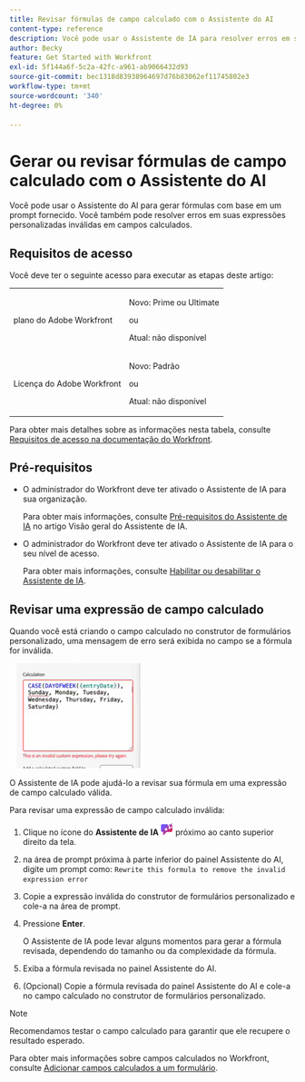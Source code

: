 ```yaml
---
title: Revisar fórmulas de campo calculado com o Assistente do AI
content-type: reference
description: Você pode usar o Assistente de IA para resolver erros em suas expressões personalizadas inválidas em campos calculados.
author: Becky
feature: Get Started with Workfront
exl-id: 5f144a6f-5c2a-42fc-a961-ab9066432d93
source-git-commit: bec1318d83938964697d76b83062ef11745802e3
workflow-type: tm+mt
source-wordcount: '340'
ht-degree: 0%

---
```


# Gerar ou revisar fórmulas de campo calculado com o Assistente do AI

Você pode usar o Assistente do AI para gerar fórmulas com base em um prompt fornecido. Você também pode resolver erros em suas expressões personalizadas inválidas em campos calculados.

## Requisitos de acesso

Você deve ter o seguinte acesso para executar as etapas deste artigo:

<table style="table-layout:auto"> 
 <col> 
 <col> 
 <tbody> 
  <tr> 
   <td role="rowheader">plano do Adobe Workfront</td> 
   <td><p>Novo: Prime ou Ultimate</p>
       <p>ou</p>
       <p>Atual: não disponível</p></td>
  </tr> 
  <tr> 
   <td role="rowheader">Licença do Adobe Workfront</td> 
   <td><p>Novo: Padrão</p>
       <p>ou</p>
       <p>Atual: não disponível</p></td>
  </tr> 
 </tbody> 
</table>

Para obter mais detalhes sobre as informações nesta tabela, consulte [Requisitos de acesso na documentação do Workfront](/help/quicksilver/administration-and-setup/add-users/access-levels-and-object-permissions/access-level-requirements-in-documentation.md).

## Pré-requisitos

* O administrador do Workfront deve ter ativado o Assistente de IA para sua organização.

  Para obter mais informações, consulte [Pré-requisitos do Assistente de IA](/help/quicksilver/workfront-basics/ai-assistant/ai-assistant-overview.md#prerequisites-to-ai-assistant) no artigo Visão geral do Assistente de IA.
* O administrador do Workfront deve ter ativado o Assistente de IA para o seu nível de acesso.

  Para obter mais informações, consulte [Habilitar ou desabilitar o Assistente de IA](/help/quicksilver/workfront-basics/ai-assistant/enable-or-disable-assistant.md).

<!--## Generate a calculated field expression-->

## Revisar uma expressão de campo calculado

Quando você está criando o campo calculado no construtor de formulários personalizado, uma mensagem de erro será exibida no campo se a fórmula for inválida.

![Erro de expressão inválida](assets/invalid-expression.png)

O Assistente de IA pode ajudá-lo a revisar sua fórmula em uma expressão de campo calculado válida.

Para revisar uma expressão de campo calculado inválida:

1. Clique no ícone do **Assistente de IA** ![ícone do Assistente de IA](assets/ai-assistant-icon.png) próximo ao canto superior direito da tela.
1. na área de prompt próxima à parte inferior do painel Assistente do AI, digite um prompt como:
   `Rewrite this formula to remove the invalid expression error`
1. Copie a expressão inválida do construtor de formulários personalizado e cole-a na área de prompt.
1. Pressione **Enter**.

   O Assistente de IA pode levar alguns momentos para gerar a fórmula revisada, dependendo do tamanho ou da complexidade da fórmula.
1. Exiba a fórmula revisada no painel Assistente do AI.
1. (Opcional) Copie a fórmula revisada do painel Assistente do AI e cole-a no campo calculado no construtor de formulários personalizado.

>[!NOTE]
>
>Recomendamos testar o campo calculado para garantir que ele recupere o resultado esperado.

Para obter mais informações sobre campos calculados no Workfront, consulte [Adicionar campos calculados a um formulário](/help/quicksilver/administration-and-setup/customize-workfront/create-manage-custom-forms/form-designer/design-a-form/add-a-calculated-field.md).

